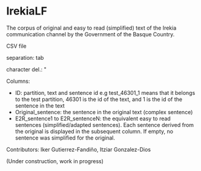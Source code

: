 # IrekiaLF
The corpus of original and easy to read (simplified) text of the Irekia communication channel by the Government of the Basque Country.

CSV file

separation: tab

character del.: "


Columns:
- ID: partition, text and sentence id e.g test_46301_1 means that it belongs to the test partition, 46301 is the id of the text, and 1 is the id of the sentence in the text
- Original_sentence: the sentence in the original text (complex sentence)
- E2R_sentence1 to E2R_sentenceN: the equivalent easy to read sentences (simplified/adapted sentences).  Each sentence derived from the original is displayed in the subsequent column. If empty, no sentence was simplified for the original.

Contributors: Iker Gutierrez-Fandiño, Itziar Gonzalez-Dios

(Under construction, work in progress)



